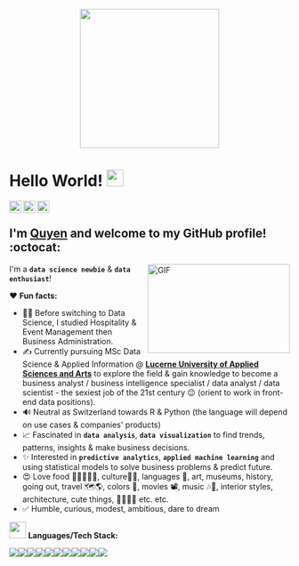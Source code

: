 <p  align="center"><img style="width:250px", src = "https://i.pinimg.com/originals/c0/5a/4c/c05a4c88320d01df93c049368d2c4c5a.gif"></p>

# Hello World! <img src="https://raw.githubusercontent.com/syedareehaquasar/syedareehaquasar/master/gifs/Hi.gif" width="30px"></h2>

<a href="https://www.linkedin.com/in/quyen-duong/">
  <img align="left" alt="Quyen's Linkedin" width="22px" src="https://cdn.jsdelivr.net/npm/simple-icons@v3/icons/linkedin.svg" />
</a>
<a href="https://github.com/doquyenduong/doquyenduong/">
  <img align="left" alt="Quyen's Github" width="22px" src="https://cdn.jsdelivr.net/npm/simple-icons@v3/icons/github.svg" />
<a href="https://www.instagram.com/kuekiduong/">
  <img align="left" alt="Quyen's Instagram" width="22px" src="https://cdn.jsdelivr.net/npm/simple-icons@v3/icons/instagram.svg" />
</a>
<br />

## I'm [**Quyen**](https://www.linkedin.com/in/quyen-duong/) and welcome to my GitHub profile! :octocat:

<img align="right" height="160" width="255" alt="GIF" src="https://2.bp.blogspot.com/-UuUF599KGfw/W982ehcse0I/AAAAAAAAAGc/1rjT6r24G6QsaScRt8lJQKeIZERdmzNaQCEwYBhgL/s1600/31846942_450333602057322_1419235942547324928_n.gif" />

I'm a **`data science newbie`** & **`data enthusiast`**!

❤️ **Fun facts:**

* 👩‍🎓 Before switching to Data Science, I studied Hospitality & Event Management then Business Administration.
* ✍️ Currently pursuing MSc Data Science & Applied Information @ [**Lucerne University of Applied Sciences and Arts**](https://www.hslu.ch/en/) to explore the field & gain knowledge to become a business analyst / business intelligence specialist / data analyst / data scientist - the sexiest job of the 21st century 😉 (orient to work in front-end data positions). 
* 🔊 Neutral as Switzerland towards R & Python (the language will depend on use cases & companies' products)
* 📈 Fascinated in **`data analysis`**, **`data visualization`** to find trends, patterns, insights & make business decisions. 
* ✨ Interested in **`predictive analytics`**, **`applied machine learning`** and using statistical models to solve business problems & predict future.
* 😍 Love food 🍹🍜🍚🍲🍱, culture🎎🎏, languages 💚, art, museums, history, going out, travel 🗺🌎, colors 🎨, movies 📽, music 🎶🎵, interior styles, architecture, cute things, 🌆🍉🐼🌱 etc. etc.
* ✅ Humble, curious, modest, ambitious, dare to dream 

<img src="https://media.giphy.com/media/WUlplcMpOCEmTGBtBW/giphy.gif" width="30"> **Languages/Tech Stack:** 

<img src="https://img.shields.io/badge/Python-3776AB?style=for-the-badge&logo=python&logoColor=white"><img src="https://img.shields.io/badge/R-000000?style=for-the-badge&logo=r&logoColor=white"><img src="https://img.shields.io/badge/Tableau-F2C811?style=for-the-badge&logo=Tableau&logoColor=white"><img src="https://img.shields.io/badge/MySQL-3776AB?style=for-the-badge&logo=mysql&logoColor=white"><img src="https://img.shields.io/badge/MongoDB-07405E?style=for-the-badge&logo=mongodb&logoColor=white"><img src="https://img.shields.io/badge/Jupyter-F37626.svg?&style=for-the-badge&logo=Jupyter&logoColor=white"><img src="https://img.shields.io/badge/Markdown-000000?style=for-the-badge&logo=markdown&logoColor=white"><img src="https://img.shields.io/badge/MariaDB-7570b3?style=for-the-badge&logo=mariadb&logoColor=white"><img src="https://img.shields.io/badge/Neo4j-d95f0e?style=for-the-badge&logo=Neo4j&logoColor=white"><img src="https://img.shields.io/badge/IBM_Cloud-FF9900?style=for-the-badge&logo=ibmcloud&logoColor=white"><img src="https://img.shields.io/badge/Docker-2CA5E0?style=for-the-badge&logo=docker&logoColor=white">
